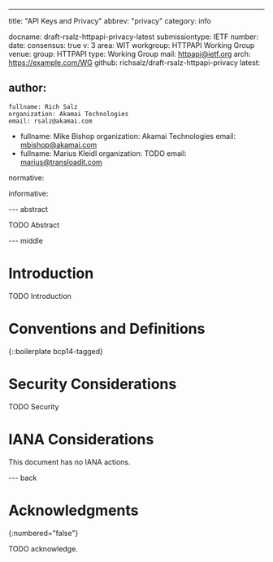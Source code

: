 ---
title: "API Keys and Privacy"
abbrev: "privacy"
category: info

docname: draft-rsalz-httpapi-privacy-latest
submissiontype: IETF
number:
date:
consensus: true
v: 3
area: WIT
workgroup: HTTPAPI Working Group
venue:
  group: HTTPAPI
  type: Working Group
  mail: httpapi@ietf.org
  arch: https://example.com/WG
  github: richsalz/draft-rsalz-httpapi-privacy
  latest: 

author:
 -
    fullname: Rich Salz
    organization: Akamai Technologies
    email: rsalz@akamai.com
 -
    fullname: Mike Bishop
    organization: Akamai Technologies
    email: mbishop@akamai.com
 -
    fullname: Marius Kleidl
    organization: TODO
    email: marius@transloadit.com

normative:

informative:


--- abstract

TODO Abstract


--- middle

# Introduction

TODO Introduction


# Conventions and Definitions

{::boilerplate bcp14-tagged}


# Security Considerations

TODO Security


# IANA Considerations

This document has no IANA actions.


--- back

# Acknowledgments
{:numbered="false"}

TODO acknowledge.
